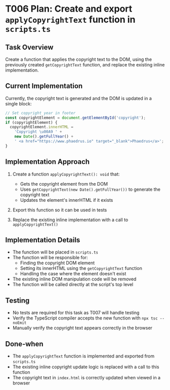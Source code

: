 # T006 Plan: Create and export `applyCopyrightText` function in `scripts.ts`

## Task Overview

Create a function that applies the copyright text to the DOM, using the previously created `getCopyrightText` function, and replace the existing inline implementation.

## Current Implementation

Currently, the copyright text is generated and the DOM is updated in a single block:

```typescript
// Set copyright year in footer
const copyrightElement = document.getElementById('copyright');
if (copyrightElement) {
  copyrightElement.innerHTML =
    'Copyright \u00A9 ' +
    new Date().getFullYear() +
    ' <a href="https://www.phaedrus.io" target="_blank">Phaedrus</a>';
}
```

## Implementation Approach

1. Create a function `applyCopyrightText(): void` that:

   - Gets the copyright element from the DOM
   - Uses `getCopyrightText(new Date().getFullYear())` to generate the copyright text
   - Updates the element's innerHTML if it exists

2. Export this function so it can be used in tests

3. Replace the existing inline implementation with a call to `applyCopyrightText()`

## Implementation Details

- The function will be placed in `scripts.ts`
- The function will be responsible for:
  - Finding the copyright DOM element
  - Setting its innerHTML using the `getCopyrightText` function
  - Handling the case where the element doesn't exist
- The existing inline DOM manipulation code will be removed
- The function will be called directly at the script's top level

## Testing

- No tests are required for this task as T007 will handle testing
- Verify the TypeScript compiler accepts the new function with `npx tsc --noEmit`
- Manually verify the copyright text appears correctly in the browser

## Done-when

- The `applyCopyrightText` function is implemented and exported from `scripts.ts`
- The existing inline copyright update logic is replaced with a call to this function
- The copyright text in `index.html` is correctly updated when viewed in a browser

